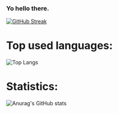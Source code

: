### Yo hello there.

[![GitHub Streak](https://streak-stats.demolab.com/?user=phaspez)](https://git.io/streak-stats)
# Top used languages:
![Top Langs](https://github-readme-stats.vercel.app/api/top-langs/?username=phaspez&layout=compact&theme=transparent)
# Statistics: 
![Anurag's GitHub stats](https://github-readme-stats.vercel.app/api?username=phaspez&show_icons=true&theme=transparent)
